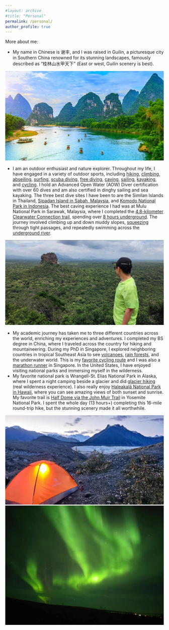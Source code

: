 ```yaml
---
#layout: archive
#title: "Personal"
permalink: /personal/
author_profile: true
---
```

More about me:

- My name in Chinese is 谢丰, and I was raised in Guilin, a picturesque city in Southern China renowned for its stunning landscapes, famously described as “桂林山水甲天下” (East or west, Guilin scenery is best).
<img src='/images/1.jpg'>

- I am an outdoor enthusiast and nature explorer. Throughout my life, I have engaged in a variety of outdoor sports, including [hiking](https://fengx13.github.io/images/more_images/hiking.jpg), [climbing](https://fengx13.github.io/images/more_images/climb.jpg), [abseiling](https://fengx13.github.io/images/more_images/abs.jpg), [surfing](https://fengx13.github.io/images/more_images/surf.jpg), [scuba diving](https://fengx13.github.io/images/more_images/diving.jpg), [free diving](https://fengx13.github.io/images/more_images/freediving.jpg), [caving](https://fengx13.github.io/images/more_images/caving.jpg), [sailing](https://fengx13.github.io/images/more_images/sailing1.jpg), [kayaking](https://fengx13.github.io/images/more_images/kayak2.jpg), and [cycling](https://fengx13.github.io/images/more_images/cycling.jpg). I hold an Advanced Open Water (AOW) Diver certification with over 60 dives and am also certified in dinghy sailing and sea kayaking. The three best dive sites I have been to are the Similan Islands in Thailand, [Sipadan Island in Sabah, Malaysia](https://fengx13.github.io/images/more_images/sipadan.jpg), and [Komodo National Park in Indonesia](https://fengx13.github.io/images/more_images/komodo.jpg). The best caving experience I had was at Mulu National Park in Sarawak, Malaysia, where I completed the [4.8-kilometer Clearwater Connection trail](https://www.tripadvisor.com/Attraction_Review-g1483707-d8471001-Reviews-Clearwater_Connection-Gunung_Mulu_National_Park_Sarawak.html), spending over [8 hours underground](https://fengx13.github.io/images/more_images/caving.mp4). The journey involved climbing up and down muddy slopes, [squeezing](https://fengx13.github.io/images/more_images/clearwater2.jpg) through tight passages, and repeatedly swimming across the [underground river](https://fengx13.github.io/images/more_images/clearwater.jpg).
<img src='/images/3.jpg'>

- My academic journey has taken me to three different countries across the world, enriching my experiences and adventures. I completed my BS degree in China, where I traveled across the country for hiking and mountaineering. During my PhD in Singapore, I explored neighboring countries in tropical Southeast Asia to see [volcanoes](https://fengx13.github.io/images/more_images/volcano.jpg), [rain forests](https://fengx13.github.io/images/more_images/rainforest.jpg), and the underwater world. This is my [favorite cycling route](https://fengx13.github.io/images/more_images/bestcycle.jpg) and I was also a [marathon runner](https://fengx13.github.io/images/more_images/singaporerun.jpg) in Singapore. In the United States, I have enjoyed visiting national parks and immersing myself in the wilderness.
- My favorite national park is Wrangell-St. Elias National Park in Alaska, where I spent a night camping beside a glacier and did [glacier hiking](https://fengx13.github.io/images/more_images/glacier.jpg) (real wilderness experience). I also really enjoy [Haleakalā National Park in Hawaii](https://media.mybnbwebsite.com/11934/Haleakala_National_Park.jpg), where you can see amazing views of both sunset and sunrise. My favorite trail is [Half Dome via the John Muir Trail](https://www.nps.gov/yose/planyourvisit/halfdome.htm) in Yosemite National Park. I spent the whole day (13 hours+) completing this 16-mile round-trip hike, but the stunning scenery made it all worthwhile.
<img src='/images/6.jpg'>
<img src='/images/8.jpg'>

<script type='text/javascript' id='clustrmaps' src='//cdn.clustrmaps.com/map_v2.js?cl=ffffff&w=80&t=n&d=8PlY_7aesNgD_BkoJYSaIC25wStG8FRgfaFYbLuCWls&co=ffffff&cmo=ffffff&cmn=ffffff&ct=ffffff'></script>
